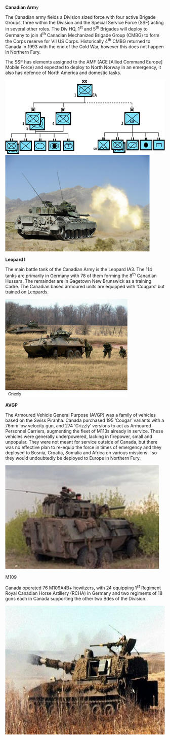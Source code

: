 **Canadian Arm**y

The Canadian army fields a Division sized force with four active Brigade
Groups, three within the Division and the Special Service Force (SSF)
acting in several other roles. The Div HQ, 1<sup>st</sup> and
5<sup>th</sup> Brigades will deploy to Germany to join 4<sup>th</sup>
Canadian Mechanized Brigade Group (CMBG) to form the Corps reserve for
VII US Corps. Historically 4<sup>th</sup> CMBG returned to Canada in
1993 with the end of the Cold War, however this does not happen in
Northern Fury.

The SSF has elements assigned to the AMF (ACE \[Allied Command Europe\]
Mobile Force) and expected to deploy to North Norway in an emergency, it
also has defence of North America and domestic tasks.

<img src="/assets\images\nato\ca\army\image1.png" style="width:6.54028in;height:2.44028in" />

<img src="/assets\images\nato\ca\army\image2.jpg" style="width:4.75278in;height:3.16667in" />

**Leopard I**

The main battle tank of the Canadian Army is the Leopard IA3. The 114
tanks are primarily in Germany with 78 of them forming the
8<sup>th</sup> Canadian Hussars. The remainder are in Gagetown New
Brunswick as a training Cadre. The Canadian based armoured units are
equipped with ‘Cougars’ but trained on Leopards.

<img src="/assets\images\nato\ca\army\image3.jpg" style="width:4.02083in;height:3.21938in" />

**AVGP**

The Armoured Vehicle General Purpose (AVGP) was a family of vehicles
based on the Swiss Piranha. Canada purchased 195 ‘Cougar’ variants with
a 76mm low velocity gun, and 274 ‘Grizzly’ versions to act as Armoured
Personnel Carriers, augmenting the fleet of M113s already in service.
These vehicles were generally underpowered, lacking in firepower, small
and unpopular. They were not meant for service outside of Canada, but
there was no effective plan to re-equip the force in times of emergency
and they deployed to Bosnia, Croatia, Somalia and Africa on various
missions - so they would undoubtedly be deployed to Europe in Northern
Fury.

<img src="/assets\images\nato\ca\army\image4.jpeg" style="width:5.0625in;height:3.40568in" />

M109

Canada operated 76 M109A4B+ howitzers, with 24 equipping 1<sup>st</sup>
Regiment Royal Canadian Horse Artillery (RCHA) in Germany and two
regiments of 18 guns each in Canada supporting the other two Bdes of the
Division.

<img src="/assets\images\nato\ca\army\image5.jpg" style="width:6.88312in;height:4.23312in" />
